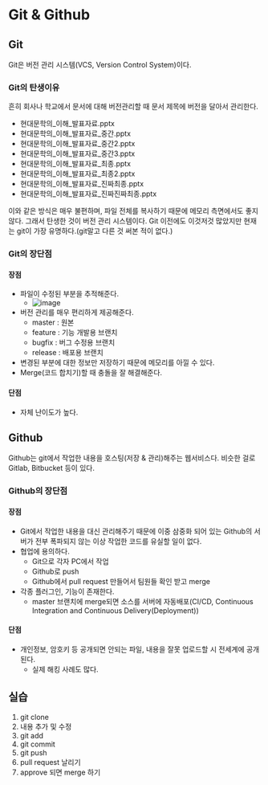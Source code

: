 # Git & Github

## Git

Git은 버전 관리 시스템(VCS, Version Control System)이다.

### Git의 탄생이유

흔히 회사나 학교에서 문서에 대해 버전관리할 때 문서 제목에 버전을 달아서 관리한다.
* 현대문학의_이해_발표자료.pptx
* 현대문학의_이해_발표자료_중간.pptx
* 현대문학의_이해_발표자료_중간2.pptx
* 현대문학의_이해_발표자료_중간3.pptx
* 현대문학의_이해_발표자료_최종.pptx
* 현대문학의_이해_발표자료_최종2.pptx
* 현대문학의_이해_발표자료_진짜최종.pptx
* 현대문학의_이해_발표자료_진짜진짜최종.pptx

이와 같은 방식은 매우 불편하며, 파일 전체를 복사하기 때문에 메모리 측면에서도 좋지 않다. 그래서 탄생한 것이 버전 관리 시스템이다.
Git 이전에도 이것저것 많았지만 현재는 git이 가장 유명하다.(git말고 다른 것 써본 적이 없다.)

### Git의 장단점

#### 장점
* 파일이 수정된 부분을 추적해준다.
  * ![image](https://user-images.githubusercontent.com/38755868/186334986-0cb05f59-8ef7-41a4-9362-67a18f77151e.png)
* 버전 관리를 매우 편리하게 제공해준다.
  * master : 원본
  * feature : 기능 개발용 브랜치
  * bugfix : 버그 수정용 브랜치
  * release : 배포용 브랜치
* 변경된 부분에 대한 정보만 저장하기 때문에 메모리를 아낄 수 있다.
* Merge(코드 합치기)할 때 충돌을 잘 해결해준다.

#### 단점
* 자체 난이도가 높다.


## Github

Github는 git에서 작업한 내용을 호스팅(저장 & 관리)해주는 웹서비스다. 비슷한 걸로 Gitlab, Bitbucket 등이 있다.

### Github의 장단점

#### 장점
* Git에서 작업한 내용을 대신 관리해주기 때문에 이중 삼중화 되어 있는 Github의 서버가 전부 폭파되지 않는 이상 작업한 코드를 유실할 일이 없다.
* 협업에 용의하다.
  * Git으로 각자 PC에서 작업
  * Github로 push
  * Github에서 pull request 만들어서 팀원들 확인 받고 merge
* 각종 플러그인, 기능이 존재한다.
  * master 브랜치에 merge되면 소스를 서버에 자동배포(CI/CD, Continuous Integration and Continuous Delivery(Deployment))

#### 단점
* 개인정보, 암호키 등 공개되면 안되는 파일, 내용을 잘못 업로드할 시 전세계에 공개된다.
  * 실제 해킹 사례도 많다.

## 실습

1. git clone
2. 내용 추가 및 수정
3. git add
4. git commit
5. git push
6. pull request 날리기
7. approve 되면 merge 하기
